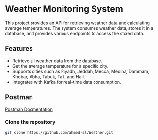 # Weather Monitoring System

This project provides an API for retrieving weather data and calculating average temperatures. The system consumes weather data, stores it in a database, and provides various endpoints to access the stored data.

## Features

- Retrieve all weather data from the database.
- Get the average temperature for a specific city.
- Supports cities such as Riyadh, Jeddah, Mecca, Medina, Dammam, Khobar, Abha, Tabuk, Taif, and Hail.
- Integrates with Kafka for real-time data consumption.
  
## Postman

[Postman Docmentation](https://documenter.getpostman.com/view/18939368/2sAXjRVpVY)


### Clone the repository

```bash
git clone https://github.com/ahmed-sl/Weather.git

